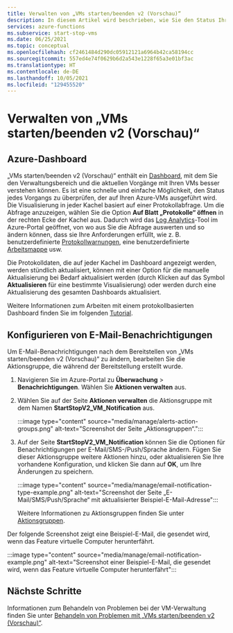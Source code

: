 ```yaml
---
title: Verwalten von „VMs starten/beenden v2 (Vorschau)“
description: In diesem Artikel wird beschrieben, wie Sie den Status Ihrer virtuellen Azure-Computer überwachen, die über das Feature „VMs starten/beenden v2 (Vorschau)“ verwaltet werden, und andere Verwaltungsaufgaben ausführen.
services: azure-functions
ms.subservice: start-stop-vms
ms.date: 06/25/2021
ms.topic: conceptual
ms.openlocfilehash: cf2461484d290dc05912121a6964b42ca58194cc
ms.sourcegitcommit: 557ed4e74f0629b6d2a543e1228f65a3e01bf3ac
ms.translationtype: HT
ms.contentlocale: de-DE
ms.lasthandoff: 10/05/2021
ms.locfileid: "129455520"
---
```

# <a name="how-to-manage-startstop-vms-v2-preview"></a>Verwalten von „VMs starten/beenden v2 (Vorschau)“

## <a name="azure-dashboard"></a>Azure-Dashboard

„VMs starten/beenden v2 (Vorschau)“ enthält ein [Dashboard](../../azure-monitor/visualizations.md#azure-dashboards), mit dem Sie den Verwaltungsbereich und die aktuellen Vorgänge mit Ihren VMs besser verstehen können. Es ist eine schnelle und einfache Möglichkeit, den Status jedes Vorgangs zu überprüfen, der auf Ihren Azure-VMs ausgeführt wird. Die Visualisierung in jeder Kachel basiert auf einer Protokollabfrage. Um die Abfrage anzuzeigen, wählen Sie die Option **Auf Blatt „Protokolle“ öffnen** in der rechten Ecke der Kachel aus. Dadurch wird das [Log Analytics](../../azure-monitor/logs/log-analytics-overview.md#starting-log-analytics)-Tool im Azure-Portal geöffnet, von wo aus Sie die Abfrage auswerten und so ändern können, dass sie Ihre Anforderungen erfüllt, wie z. B. benutzerdefinierte [Protokollwarnungen](../../azure-monitor/alerts/alerts-log.md), eine benutzerdefinierte [Arbeitsmappe](../../azure-monitor/visualize/workbooks-overview.md) usw.

Die Protokolldaten, die auf jeder Kachel im Dashboard angezeigt werden, werden stündlich aktualisiert, können mit einer Option für die manuelle Aktualisierung bei Bedarf aktualisiert werden (durch Klicken auf das Symbol **Aktualisieren** für eine bestimmte Visualisierung) oder werden durch eine Aktualisierung des gesamten Dashboards aktualisiert.

Weitere Informationen zum Arbeiten mit einem protokollbasierten Dashboard finden Sie im folgenden [Tutorial](../../azure-monitor/visualize/tutorial-logs-dashboards.md).

## <a name="configure-email-notifications"></a>Konfigurieren von E-Mail-Benachrichtigungen

Um E-Mail-Benachrichtigungen nach dem Bereitstellen von „VMs starten/beenden v2 (Vorschau)“ zu ändern, bearbeiten Sie die Aktionsgruppe, die während der Bereitstellung erstellt wurde.

1. Navigieren Sie im Azure-Portal zu **Überwachung** > **Benachrichtigungen**. Wählen Sie **Aktionen verwalten** aus.

1. Wählen Sie auf der Seite **Aktionen verwalten** die Aktionsgruppe mit dem Namen **StartStopV2_VM_Notification** aus.

    :::image type="content" source="media/manage/alerts-action-groups.png" alt-text="Screenshot der Seite „Aktionsgruppen“.":::

1. Auf der Seite **StartStopV2_VM_Notification** können Sie die Optionen für Benachrichtigungen per E-Mail/SMS-/Push/Sprache ändern. Fügen Sie dieser Aktionsgruppe weitere Aktionen hinzu, oder aktualisieren Sie Ihre vorhandene Konfiguration, und klicken Sie dann auf **OK**, um Ihre Änderungen zu speichern.

    :::image type="content" source="media/manage/email-notification-type-example.png" alt-text="Screenshot der Seite „E-Mail/SMS/Push/Sprache“ mit aktualisierter Beispiel-E-Mail-Adresse":::

    Weitere Informationen zu Aktionsgruppen finden Sie unter [Aktionsgruppen](../../azure-monitor/alerts/action-groups.md).

Der folgende Screenshot zeigt eine Beispiel-E-Mail, die gesendet wird, wenn das Feature virtuelle Computer herunterfährt.

:::image type="content" source="media/manage/email-notification-example.png" alt-text="Screenshot einer Beispiel-E-Mail, die gesendet wird, wenn das Feature virtuelle Computer herunterfährt":::

## <a name="next-steps"></a>Nächste Schritte

Informationen zum Behandeln von Problemen bei der VM-Verwaltung finden Sie unter [Behandeln von Problemen mit „VMs starten/beenden v2 (Vorschau)“](troubleshoot.md).
